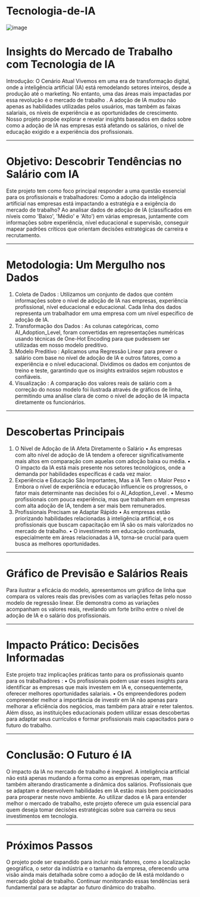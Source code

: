 # Tecnologia-de-IA
![image](https://github.com/user-attachments/assets/5b9fbb52-9efd-45e5-a374-8ec741918aad)


# Insights do Mercado de Trabalho com Tecnologia de IA
Introdução: O Cenário Atual
Vivemos em uma era de transformação digital, onde a inteligência artificial (IA) está remodelando setores inteiros, desde a produção até o marketing. No entanto, uma das áreas mais impactadas por essa revolução é o mercado de trabalho . A adoção de IA mudou não apenas as habilidades utilizadas pelos usuários, mas também as faixas salariais, os níveis de experiência e as oportunidades de crescimento.
Nosso projeto propõe explorar e revelar insights baseados em dados sobre como a adoção de IA nas empresas está afetando os salários, o nível de educação exigido e a experiência dos profissionais.
________________________________________
# Objetivo: Descobrir Tendências no Salário com IA
Este projeto tem como foco principal responder a uma questão essencial para os profissionais e trabalhadores:
Como a adoção da inteligência artificial nas empresas está impactando a estratégia e a exigência do mercado de trabalho?
Ao analisar dados de adoção de IA (classificados em níveis como 'Baixo', 'Médio' e 'Alto') em várias empresas, juntamente com informações sobre experiência, nível educacional e supervisão, conseguir mapear padrões críticos que orientam decisões estratégicas de carreira e recrutamento.
________________________________________
# Metodologia: Um Mergulho nos Dados
1.	Coleta de Dados : Utilizamos um conjunto de dados que contém informações sobre o nível de adoção de IA nas empresas, experiência profissional, nível educacional e educacional. Cada linha dos dados representa um trabalhador em uma empresa com um nível específico de adoção de IA.
2.	Transformação dos Dados : As colunas categóricas, como AI_Adoption_Level, foram convertidas em representações numéricas usando técnicas de One-Hot Encoding para que pudessem ser utilizadas em nosso modelo preditivo.
3.	Modelo Preditivo : Aplicamos uma Regressão Linear para prever o salário com base no nível de adoção de IA e outros fatores, como a experiência e o nível educacional. Dividimos os dados em conjuntos de treino e teste, garantindo que os insights extraídos sejam robustos e confiáveis.
4.	Visualização : A comparação dos valores reais de salário com a correção do nosso modelo foi ilustrada através de gráficos de linha, permitindo uma análise clara de como o nível de adoção de IA impacta diretamente os funcionários.
________________________________________
# Descobertas Principais
1. O Nível de Adoção de IA Afeta Diretamente o Salário
•	As empresas com alto nível de adoção de IA tendem a oferecer significativamente mais altos em comparação com aquelas com adoção baixa ou média.
•	O impacto da IA está mais presente nos setores tecnológicos, onde a demanda por habilidades específicas é cada vez maior.
2. Experiência e Educação São Importantes, Mas a IA Tem o Maior Peso
•	Embora o nível de experiência e educação influencie os progressos, o fator mais determinante nas decisões foi o AI_Adoption_Level .
•	Mesmo profissionais com pouca experiência, mas que trabalham em empresas com alta adoção de IA, tendem a ser mais bem remunerados.
3. Profissionais Precisam se Adaptar Rápido
•	As empresas estão priorizando habilidades relacionadas à inteligência artificial, e os profissionais que buscam capacitação em IA são os mais valorizados no mercado de trabalho.
•	O investimento em educação continuada, especialmente em áreas relacionadas à IA, torna-se crucial para quem busca as melhores oportunidades.
________________________________________
# Gráfico de Previsão e Salários Reais
Para ilustrar a eficácia do modelo, apresentamos um gráfico de linha que compara os valores reais das previsões com as variações feitas pelo nosso modelo de regressão linear. Ele demonstra como as variações acompanham os valores reais, revelando um forte brilho entre o nível de adoção de IA e o salário dos profissionais.
________________________________________
# Impacto Prático: Decisões Informadas
Este projeto traz implicações práticas tanto para os profissionais quanto para os trabalhadores :
•	Os profissionais podem usar esses insights para identificar as empresas que mais investem em IA e, consequentemente, oferecer melhores oportunidades salariais.
•	Os empreendedores podem compreender melhor a importância de investir em IA não apenas para melhorar a eficiência dos negócios, mas também para atrair e reter talentos.
Além disso, as instituições educacionais podem utilizar essas descobertas para adaptar seus currículos e formar profissionais mais capacitados para o futuro do trabalho.
________________________________________
# Conclusão: O Futuro é IA
O impacto da IA no mercado de trabalho é inegável. A inteligência artificial não está apenas mudando a forma como as empresas operam, mas também alterando drasticamente a dinâmica dos salários. Profissionais que se adaptam e desenvolvem habilidades em IA estão mais bem posicionados para prosperar neste novo ambiente.
Ao utilizar dados e IA para entender melhor o mercado de trabalho, este projeto oferece um guia essencial para quem deseja tomar decisões estratégicas sobre sua carreira ou seus investimentos em tecnologia.
________________________________________
# Próximos Passos
O projeto pode ser expandido para incluir mais fatores, como a localização geográfica, o setor da indústria e o tamanho da empresa, oferecendo uma visão ainda mais detalhada sobre como a adoção de IA está moldando o mercado global de trabalho. Continuar monitorando essas tendências será fundamental para se adaptar ao futuro dinâmico do trabalho.
